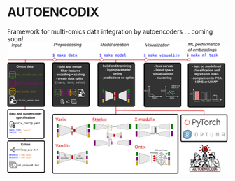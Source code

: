 # AUTOENCODIX
Framework for multi-omics data integration by autoencoders ... coming soon!
![Framework overview](images/pipeline_overview.svg "Framework")
